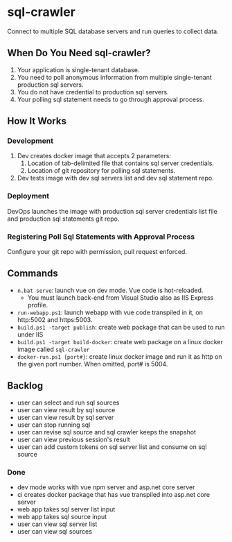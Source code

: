 # sql-crawler

Connect to multiple SQL database servers and run queries to collect data.

## When Do You Need sql-crawler?

1. Your application is single-tenant database.
2. You need to poll anonymous information from multiple single-tenant production sql servers.
3. You do not have credential to production sql servers.
4. Your polling sql statement needs to go through approval process.

## How It Works

### Development

1. Dev creates docker image that accepts 2 parameters:
   1. Location of tab-delimited file that contains sql server credentials.
   2. Location of git repository for polling sql statements.
2. Dev tests image with dev sql servers list and dev sql statement repo.

### Deployment

DevOps launches the image with production sql server credentials list file and production sql statements git repo.

### Registering Poll Sql Statements with Approval Process

Configure your git repo with permission, pull request enforced.

## Commands

* `n.bat serve`: launch vue on dev mode. Vue code is hot-reloaded.
  * You must launch back-end from Visual Studio also as IIS Express profile.
* `run-webapp.ps1`: launch webapp with vue code transpiled in it, on http:5002 and https:5003.
* `build.ps1 -target publish`: create web package that can be used to run under IIS
* `build.ps1 -target build-docker`: create web package on a linux docker image called `sql-crawler`
* `docker-run.ps1 {port#}`: create linux docker image and run it as http on the given port number. When omitted, port# is 5004.

## Backlog

* user can select and run sql sources
* user can view result by sql source
* user can view result by sql server
* user can stop running sql
* user can revise sql source and sql crawler keeps the snapshot
* user can view previous session's result
* user can add custom tokens on sql server list and consume on sql source

### Done

* dev mode works with vue npm server and asp.net core server
* ci creates docker package that has vue transpiled into asp.net core server
* web app takes sql server list input
* web app takes sql source input
* user can view sql server list
* user can view sql sources
